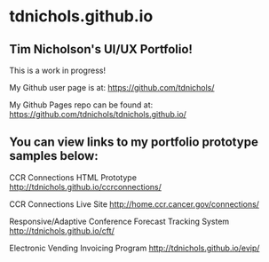 # tdnichols.github.io

## Tim Nicholson's UI/UX Portfolio!

This is a work in progress!

My Github user page is at:
https://github.com/tdnichols/

My Github Pages repo can be found at:
https://github.com/tdnichols/tdnichols.github.io/

## You can view links to my portfolio prototype samples below:

CCR Connections HTML Prototype
http://tdnichols.github.io/ccrconnections/

CCR Connections Live Site
http://home.ccr.cancer.gov/connections/

Responsive/Adaptive Conference Forecast Tracking System
http://tdnichols.github.io/cft/

Electronic Vending Invoicing Program
http://tdnichols.github.io/evip/
